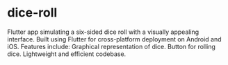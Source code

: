 # dice-roll
Flutter app simulating a six-sided dice roll with a visually appealing interface. Built using Flutter for cross-platform deployment on Android and iOS. Features include:
    Graphical representation of dice.
    Button for rolling dice.
    Lightweight and efficient codebase.
